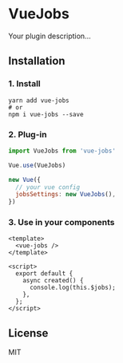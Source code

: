 # VueJobs

Your plugin description...

## Installation

### 1. Install
```
yarn add vue-jobs
# or
npm i vue-jobs --save
```

### 2. Plug-in
```js
import VueJobs from 'vue-jobs'

Vue.use(VueJobs)

new Vue({
  // your vue config
  jobsSettings: new VueJobs(),
})
```

### 3. Use in your components

```vue
<template>
  <vue-jobs />
</template>

<script>
  export default {
    async created() {
      console.log(this.$jobs);
    },
  };
</script>
```

## License
MIT
